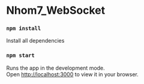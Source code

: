 # Nhom7_WebSocket
### `npm install`
Install all dependencies

### `npm start`
Runs the app in the development mode.\
Open [http://localhost:3000](http://localhost:3000) to view it in your browser.



